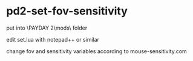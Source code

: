 # pd2-set-fov-sensitivity

put into \PAYDAY 2\mods\ folder

edit set.lua with notepad++ or similar

change fov and sensitivity variables according to mouse-sensitivity.com
